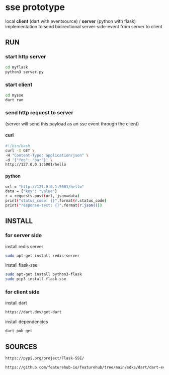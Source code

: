 # sse prototype
local **client** (dart with eventsource) / **server** (python with flask) implementation to send bidirectional server-side-event from server to client

## RUN

### start http server
```sh
cd myflask
python3 server.py
```

### start client
```sh
cd mysse
dart run
```

### send http request to server
(server will send this payload as an sse event through the client)

#### curl
```sh
#!/bin/bash
curl -X GET \
-H "Content-Type: application/json" \
-d '{"foo": "bar"}' \
http://127.0.0.1:5001/hello
```

#### python
```sh
url = "http://127.0.0.1:5001/hello"
data = {"key": "value"}
r = requests.post(url, json=data)  
print("status_code: {}".format(r.status_code)
print("response-text: {}".format(r.json()))
```

## INSTALL

### for server side
install redis server
```sh
sudo apt-get install redis-server
```

install flask-sse
```sh
sudo apt-get install python3-flask
sudo pip3 install flask-sse
```

### for client side
install dart
```sh
https://dart.dev/get-dart
```

install dependencies
```sh
dart pub get
```

## SOURCES

```sh
https://pypi.org/project/Flask-SSE/
```

```sh
https://github.com/featurehub-io/featurehub/tree/main/sdks/dart/dart-eventsource
```

